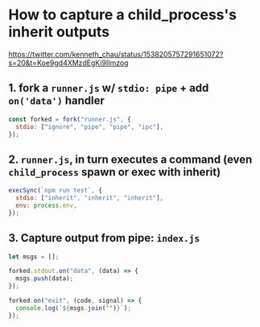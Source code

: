 # How to capture a child_process's inherit outputs
https://twitter.com/kenneth_chau/status/1538205757291651072?s=20&t=Koe9gd4XMzdEgKi9IImzog

## 1. fork a `runner.js` w/ `stdio: pipe` + add `on('data')` handler

```js
const forked = fork("runner.js", {
  stdio: ["ignore", "pipe", "pipe", "ipc"],
});
```

## 2. `runner.js`, in turn executes a command (even `child_process` spawn or exec with inherit)
```js
execSync(`npm run test`, {
  stdio: ["inherit", "inherit", "inherit"],
  env: process.env,
});
```

## 3. Capture output from pipe: `index.js`

```js
let msgs = [];

forked.stdout.on("data", (data) => {
  msgs.push(data);
});

forked.on("exit", (code, signal) => {
  console.log(`${msgs.join("")}`);
});
```